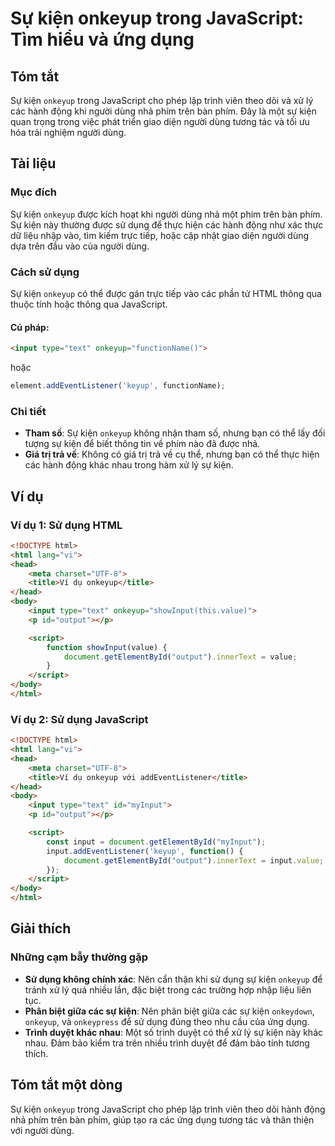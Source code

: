 <!--
Meta Description: # Sự kiện onkeyup trong JavaScript: Tìm hiểu và ứng dụng ## Tóm tắt Sự kiện `onkeyup` trong JavaScript cho phép lập trình viên theo dõi và xử lý các h...
Meta Keywords: kiện, onkeyup, html, dụng, các
-->

# Sự kiện onkeyup trong JavaScript: Tìm hiểu và ứng dụng

## Tóm tắt
Sự kiện `onkeyup` trong JavaScript cho phép lập trình viên theo dõi và xử lý các hành động khi người dùng nhả phím trên bàn phím. Đây là một sự kiện quan trọng trong việc phát triển giao diện người dùng tương tác và tối ưu hóa trải nghiệm người dùng.

## Tài liệu
### Mục đích
Sự kiện `onkeyup` được kích hoạt khi người dùng nhả một phím trên bàn phím. Sự kiện này thường được sử dụng để thực hiện các hành động như xác thực dữ liệu nhập vào, tìm kiếm trực tiếp, hoặc cập nhật giao diện người dùng dựa trên đầu vào của người dùng.

### Cách sử dụng
Sự kiện `onkeyup` có thể được gán trực tiếp vào các phần tử HTML thông qua thuộc tính hoặc thông qua JavaScript. 

#### Cú pháp:
```html
<input type="text" onkeyup="functionName()">
```
hoặc
```javascript
element.addEventListener('keyup', functionName);
```

### Chi tiết
- **Tham số**: Sự kiện `onkeyup` không nhận tham số, nhưng bạn có thể lấy đối tượng sự kiện để biết thông tin về phím nào đã được nhả.
- **Giá trị trả về**: Không có giá trị trả về cụ thể, nhưng bạn có thể thực hiện các hành động khác nhau trong hàm xử lý sự kiện.

## Ví dụ
### Ví dụ 1: Sử dụng HTML
```html
<!DOCTYPE html>
<html lang="vi">
<head>
    <meta charset="UTF-8">
    <title>Ví dụ onkeyup</title>
</head>
<body>
    <input type="text" onkeyup="showInput(this.value)">
    <p id="output"></p>

    <script>
        function showInput(value) {
            document.getElementById("output").innerText = value;
        }
    </script>
</body>
</html>
```

### Ví dụ 2: Sử dụng JavaScript
```html
<!DOCTYPE html>
<html lang="vi">
<head>
    <meta charset="UTF-8">
    <title>Ví dụ onkeyup với addEventListener</title>
</head>
<body>
    <input type="text" id="myInput">
    <p id="output"></p>

    <script>
        const input = document.getElementById("myInput");
        input.addEventListener('keyup', function() {
            document.getElementById("output").innerText = input.value;
        });
    </script>
</body>
</html>
```

## Giải thích
### Những cạm bẫy thường gặp
- **Sử dụng không chính xác**: Nên cẩn thận khi sử dụng sự kiện `onkeyup` để tránh xử lý quá nhiều lần, đặc biệt trong các trường hợp nhập liệu liên tục.
- **Phân biệt giữa các sự kiện**: Nên phân biệt giữa các sự kiện `onkeydown`, `onkeyup`, và `onkeypress` để sử dụng đúng theo nhu cầu của ứng dụng.
- **Trình duyệt khác nhau**: Một số trình duyệt có thể xử lý sự kiện này khác nhau. Đảm bảo kiểm tra trên nhiều trình duyệt để đảm bảo tính tương thích.

## Tóm tắt một dòng
Sự kiện `onkeyup` trong JavaScript cho phép lập trình viên theo dõi hành động nhả phím trên bàn phím, giúp tạo ra các ứng dụng tương tác và thân thiện với người dùng.